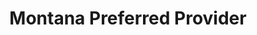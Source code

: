 ---
title: "Montana Preferred Provider"
url: /missoula/montana-preferred-provider/
shop: chemist
---